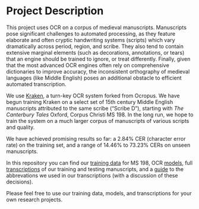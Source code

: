 # Project Description  

This project uses OCR on a corpus of medieval manuscripts. Manuscripts pose significant challenges to automated processing, as they feature elaborate and often cryptic handwriting systems (scripts) which vary dramatically across period, region, and scribe. They also tend to contain extensive marginal elements (such as decorations, annotations, or tears) that an engine should be trained to ignore, or treat differently. Finally, given that the most advanced OCR engines often rely on comprehensive dictionaries to improve accuracy, the inconsistent orthography of medieval languages (like Middle English) poses an additional obstacle to efficient automated transcription.

We use [Kraken](http://kraken.re/index.html), a turn-key OCR system forked from Ocropus. We have begun training Kraken on a select set of 15th century Middle English manuscripts attributed to the same scribe (“Scribe D”), starting with *The Canterbury Tales* Oxford, Corpus Christi MS 198. In the long run, we hope to train the system on a much larger corpus of manuscripts of various scripts and quality.   

We have achieved promising results so far: a 2.84% CER (character error rate) on the training set, and a range of 
14.46% to 73.23% CERs on unseen manuscripts. 

In this repository you can find our [training data](https://github.com/gesaretto/paleo_ocr/tree/master/training_data) for MS 198, OCR [models](https://github.com/gesaretto/paleo_ocr/tree/master/models), full [transcriptions](https://github.com/gesaretto/paleo_ocr/tree/master/transcriptions) of our training and testing manuscripts, and a [guide](https://github.com/gesaretto/paleo_ocr/blob/master/documents/transcription_guidelines/transcription_guide.md) to the abbrevations we used in our transcriptions (with a discussion of these decisions).

Please feel free to use our training data, models, and transcriptions for your own research projects. 

